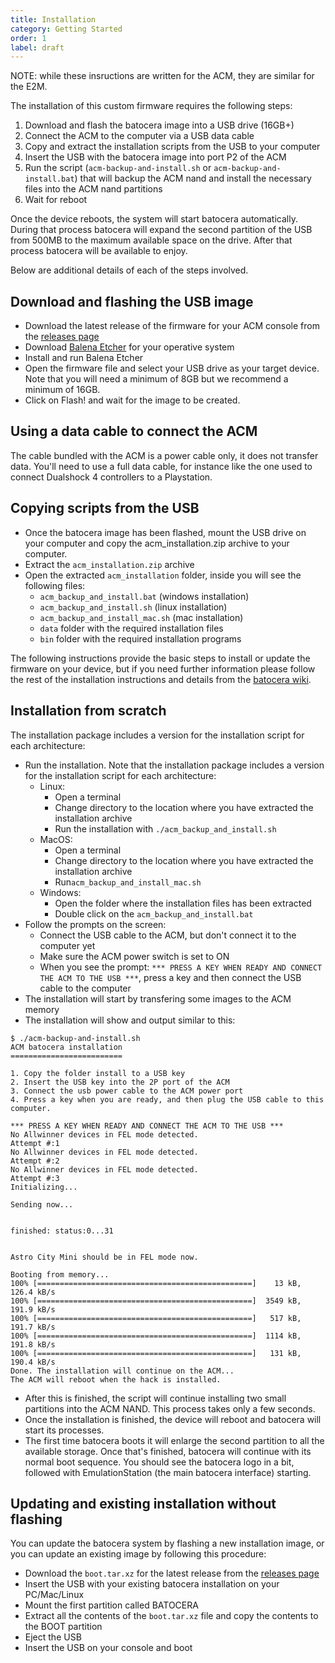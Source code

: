 ```yaml
---
title: Installation
category: Getting Started
order: 1
label: draft
---
```


NOTE: while these insructions are written for the ACM, they are similar for the E2M.

The installation of this custom firmware requires the following steps:
1. Download and flash the batocera image into a USB drive (16GB+)
2. Connect the ACM to the computer via a USB data cable
3. Copy and extract the installation scripts from the USB to your computer
4. Insert the USB with the batocera image into port P2 of the ACM
5. Run the script (```acm-backup-and-install.sh``` or ```acm-backup-and-install.bat```) that will backup the ACM nand and install the necessary files into the ACM nand partitions
6. Wait for reboot

Once the device reboots, the system will start batocera automatically. During that process batocera will expand the second partition of the USB from 500MB to the maximum available space on the drive. After that process batocera will be available to enjoy.

Below are additional details of each of the steps involved.

## Download and flashing the USB image

* Download the latest release of the firmware for your ACM console from the [releases page](https://github.com/ACM-CFW/acm-cfw.github.io/releases)
* Download [Balena Etcher](https://www.balena.io/etcher/) for your operative system
* Install and run Balena Etcher
* Open the firmware file and select your USB drive as your target device. Note that you will need a minimum of 8GB but we recommend a minimum of 16GB.
* Click on Flash! and wait for the image to be created.

## Using a data cable to connect the ACM

The cable bundled with the ACM is a power cable only, it does not transfer data. You'll need to use a full data cable, for instance like the one used to connect Dualshock 4 controllers to a Playstation.

## Copying scripts from the USB

* Once the batocera image has been flashed, mount the USB drive on your computer and copy the acm_installation.zip archive to your computer.
* Extract the ```acm_installation.zip``` archive 
* Open the extracted ```acm_installation``` folder, inside you will see the following files:
    * ```acm_backup_and_install.bat``` (windows installation)
    * ```acm_backup_and_install.sh``` (linux installation)
    * ```acm_backup_and_install_mac.sh``` (mac installation)
    * ```data``` folder with the required installation files
    * ```bin``` folder with the required installation programs

The following instructions provide the basic steps to install or update the firmware on your device, but if you need further information please follow the rest of the installation instructions and details from the [batocera wiki](https://wiki.batocera.org/install_batocera).

## Installation from scratch

The installation package includes a version for the installation script for each architecture:
* Run the installation. Note that the installation package includes a version for the installation script for each architecture:
    * Linux: 
        * Open a terminal
        * Change directory to the location where you have extracted the installation archive
        * Run the installation with ```./acm_backup_and_install.sh```
    * MacOS: 
        * Open a terminal
        * Change directory to the location where you have extracted the installation archive
        * Run```acm_backup_and_install_mac.sh```
    * Windows: 
        * Open the folder where the installation files has been extracted
        * Double click on the ```acm_backup_and_install.bat```
* Follow the prompts on the screen:
    * Connect the USB cable to the ACM, but don't connect it to the computer yet
    * Make sure the ACM power switch is set to ON
    * When you see the prompt: ```*** PRESS A KEY WHEN READY AND CONNECT THE ACM TO THE USB ***```, press a key and then connect the USB cable to the computer
* The installation will start by transfering some images to the ACM memory
* The installation will show and output similar to this:

```shell
$ ./acm-backup-and-install.sh
ACM batocera installation
=========================

1. Copy the folder install to a USB key
2. Insert the USB key into the 2P port of the ACM
3. Connect the usb power cable to the ACM power port
4. Press a key when you are ready, and then plug the USB cable to this computer.

*** PRESS A KEY WHEN READY AND CONNECT THE ACM TO THE USB ***
No Allwinner devices in FEL mode detected.
Attempt #:1
No Allwinner devices in FEL mode detected.
Attempt #:2
No Allwinner devices in FEL mode detected.
Attempt #:3
Initializing...

Sending now...


finished: status:0...31


Astro City Mini should be in FEL mode now.

Booting from memory...
100% [================================================]    13 kB,  126.4 kB/s
100% [================================================]  3549 kB,  191.9 kB/s 
100% [================================================]   517 kB,  191.7 kB/s 
100% [================================================]  1114 kB,  191.8 kB/s 
100% [================================================]   131 kB,  190.4 kB/s
Done. The installation will continue on the ACM...
The ACM will reboot when the hack is installed.
```

* After this is finished, the script will continue installing two small partitions into the ACM NAND. This process takes only a few seconds.
* Once the installation is finished, the device will reboot and batocera will start its processes.
* The first time batocera boots it will enlarge the second partition to all the available storage. Once that's finished, batocera will continue with its normal boot sequence. You should see the batocera logo in a bit, followed with EmulationStation (the main batocera interface) starting.

## Updating and existing installation without flashing

You can update the batocera system by flashing a new installation image, or you can update an existing image by following this procedure:
* Download the ``boot.tar.xz`` for the latest release from the [releases page](https://github.com/ACM-CFW/acm-cfw.github.io/releases)
* Insert the USB with your existing batocera installation on your PC/Mac/Linux
* Mount the first partition called BATOCERA
* Extract all the contents of the ``boot.tar.xz`` file and copy the contents to the BOOT partition
* Eject the USB
* Insert the USB on your console and boot

